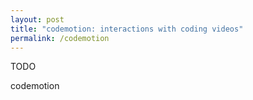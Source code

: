 ```yaml
---
layout: post
title: "codemotion: interactions with coding videos"
permalink: /codemotion
---
```


TODO

codemotion
